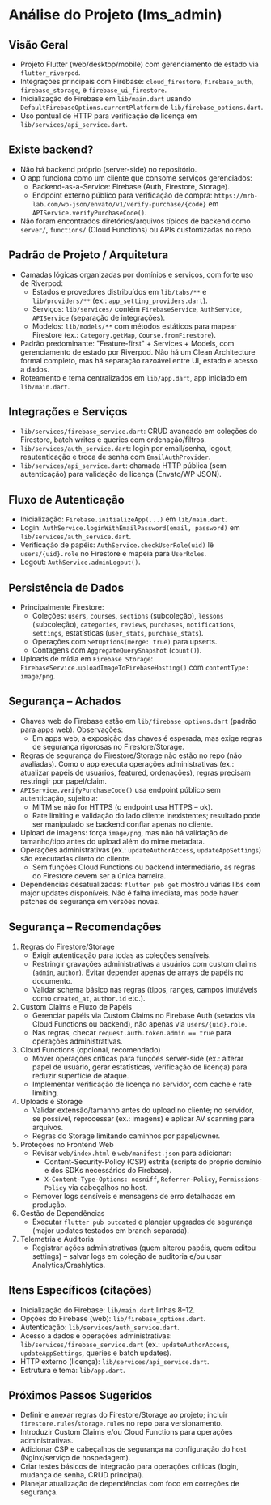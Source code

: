 # Análise do Projeto (lms_admin)

## Visão Geral
- Projeto Flutter (web/desktop/mobile) com gerenciamento de estado via `flutter_riverpod`.
- Integrações principais com Firebase: `cloud_firestore`, `firebase_auth`, `firebase_storage`, e `firebase_ui_firestore`.
- Inicialização do Firebase em `lib/main.dart` usando `DefaultFirebaseOptions.currentPlatform` de `lib/firebase_options.dart`.
- Uso pontual de HTTP para verificação de licença em `lib/services/api_service.dart`.

## Existe backend?
- Não há backend próprio (server-side) no repositório.
- O app funciona como um cliente que consome serviços gerenciados:
  - Backend-as-a-Service: Firebase (Auth, Firestore, Storage).
  - Endpoint externo público para verificação de compra: `https://mrb-lab.com/wp-json/envato/v1/verify-purchase/{code}` em `APIService.verifyPurchaseCode()`.
- Não foram encontrados diretórios/arquivos típicos de backend como `server/`, `functions/` (Cloud Functions) ou APIs customizadas no repo.

## Padrão de Projeto / Arquitetura
- Camadas lógicas organizadas por domínios e serviços, com forte uso de Riverpod:
  - Estados e provedores distribuídos em `lib/tabs/**` e `lib/providers/**` (ex.: `app_setting_providers.dart`).
  - Serviços: `lib/services/` contém `FirebaseService`, `AuthService`, `APIService` (separação de integrações).
  - Modelos: `lib/models/**` com métodos estáticos para mapear Firestore (ex.: `Category.getMap`, `Course.fromFirestore`).
- Padrão predominante: "Feature-first" + Services + Models, com gerenciamento de estado por Riverpod. Não há um Clean Architecture formal completo, mas há separação razoável entre UI, estado e acesso a dados.
- Roteamento e tema centralizados em `lib/app.dart`, app iniciado em `lib/main.dart`.

## Integrações e Serviços
- `lib/services/firebase_service.dart`: CRUD avançado em coleções do Firestore, batch writes e queries com ordenação/filtros.
- `lib/services/auth_service.dart`: login por email/senha, logout, reautenticação e troca de senha com `EmailAuthProvider`.
- `lib/services/api_service.dart`: chamada HTTP pública (sem autenticação) para validação de licença (Envato/WP-JSON).

## Fluxo de Autenticação
- Inicialização: `Firebase.initializeApp(...)` em `lib/main.dart`.
- Login: `AuthService.loginWithEmailPassword(email, password)` em `lib/services/auth_service.dart`.
- Verificação de papéis: `AuthService.checkUserRole(uid)` lê `users/{uid}.role` no Firestore e mapeia para `UserRoles`.
- Logout: `AuthService.adminLogout()`.

## Persistência de Dados
- Principalmente Firestore:
  - Coleções: `users`, `courses`, `sections` (subcoleção), `lessons` (subcoleção), `categories`, `reviews`, `purchases`, `notifications`, `settings`, estatísticas (`user_stats`, `purchase_stats`).
  - Operações com `SetOptions(merge: true)` para upserts.
  - Contagens com `AggregateQuerySnapshot` (`count()`).
- Uploads de mídia em `Firebase Storage`: `FirebaseService.uploadImageToFirebaseHosting()` com `contentType: image/png`.

## Segurança – Achados
- Chaves web do Firebase estão em `lib/firebase_options.dart` (padrão para apps web). Observações:
  - Em apps web, a exposição das chaves é esperada, mas exige regras de segurança rigorosas no Firestore/Storage.
- Regras de segurança do Firestore/Storage não estão no repo (não avaliadas). Como o app executa operações administrativas (ex.: atualizar papéis de usuários, featured, ordenações), regras precisam restringir por papel/claim.
- `APIService.verifyPurchaseCode()` usa endpoint público sem autenticação, sujeito a:
  - MITM se não for HTTPS (o endpoint usa HTTPS – ok).
  - Rate limiting e validação do lado cliente inexistentes; resultado pode ser manipulado se backend confiar apenas no cliente.
- Upload de imagens: força `image/png`, mas não há validação de tamanho/tipo antes do upload além do mime metadata.
- Operações administrativas (ex.: `updateAuthorAccess`, `updateAppSettings`) são executadas direto do cliente.
  - Sem funções Cloud Functions ou backend intermediário, as regras do Firestore devem ser a única barreira.
- Dependências desatualizadas: `flutter pub get` mostrou várias libs com major updates disponíveis. Não é falha imediata, mas pode haver patches de segurança em versões novas.

## Segurança – Recomendações
1. Regras do Firestore/Storage
   - Exigir autenticação para todas as coleções sensíveis.
   - Restringir gravações administrativas a usuários com custom claims (`admin`, `author`). Evitar depender apenas de arrays de papéis no documento.
   - Validar schema básico nas regras (tipos, ranges, campos imutáveis como `created_at`, `author.id` etc.).
2. Custom Claims e Fluxo de Papéis
   - Gerenciar papéis via Custom Claims no Firebase Auth (setados via Cloud Functions ou backend), não apenas via `users/{uid}.role`.
   - Nas regras, checar `request.auth.token.admin == true` para operações administrativas.
3. Cloud Functions (opcional, recomendado)
   - Mover operações críticas para funções server-side (ex.: alterar papel de usuário, gerar estatísticas, verificação de licença) para reduzir superfície de ataque.
   - Implementar verificação de licença no servidor, com cache e rate limiting.
4. Uploads e Storage
   - Validar extensão/tamanho antes do upload no cliente; no servidor, se possível, reprocessar (ex.: imagens) e aplicar AV scanning para arquivos.
   - Regras do Storage limitando caminhos por papel/owner.
5. Proteções no Frontend Web
   - Revisar `web/index.html` e `web/manifest.json` para adicionar:
     - Content-Security-Policy (CSP) estrita (scripts do próprio domínio e dos SDKs necessários do Firebase).
     - `X-Content-Type-Options: nosniff`, `Referrer-Policy`, `Permissions-Policy` via cabeçalhos no host.
   - Remover logs sensíveis e mensagens de erro detalhadas em produção.
6. Gestão de Dependências
   - Executar `flutter pub outdated` e planejar upgrades de segurança (major updates testados em branch separada).
7. Telemetria e Auditoria
   - Registrar ações administrativas (quem alterou papéis, quem editou settings) – salvar logs em coleção de auditoria e/ou usar Analytics/Crashlytics.

## Itens Específicos (citações)
- Inicialização do Firebase: `lib/main.dart` linhas 8–12.
- Opções do Firebase (web): `lib/firebase_options.dart`.
- Autenticação: `lib/services/auth_service.dart`.
- Acesso a dados e operações administrativas: `lib/services/firebase_service.dart` (ex.: `updateAuthorAccess`, `updateAppSettings`, queries e batch updates).
- HTTP externo (licença): `lib/services/api_service.dart`.
- Estrutura e tema: `lib/app.dart`.

## Próximos Passos Sugeridos
- Definir e anexar regras do Firestore/Storage ao projeto; incluir `firestore.rules`/`storage.rules` no repo para versionamento.
- Introduzir Custom Claims e/ou Cloud Functions para operações administrativas.
- Adicionar CSP e cabeçalhos de segurança na configuração do host (Nginx/serviço de hospedagem).
- Criar testes básicos de integração para operações críticas (login, mudança de senha, CRUD principal).
- Planejar atualização de dependências com foco em correções de segurança.
